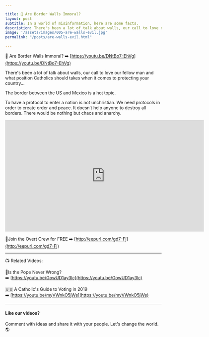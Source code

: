 ```yaml
---

title: 🧱 Are Border Walls Immoral?
layout: post
subtitle: In a world of misinformation, here are some facts.
description: There's been a lot of talk about walls, our call to love our fellow man and what position Catholics should takes when it comes to protecting your country... 
image: '/assets/images/005-are-walls-evil.jpg'
permalink: "/posts/are-walls-evil.html"

---
```


🧱 Are Border Walls Immoral?
➡️ [https://youtu.be/DNtBo7-EhVg](https://youtu.be/DNtBo7-EhVg)

There's been a lot of talk about walls, our call to love our fellow man and what position Catholics should takes when it comes to protecting your country...

The border between the US and Mexico is a hot topic.

To have a protocol to enter a nation is not unchristian. We need protocols in order to create order and peace. It doesn’t help anyone to destroy all borders. There would be nothing but chaos and anarchy.

<iframe width="640" height="360" src="https://www.youtube.com/embed/DNtBo7-EhVg?list=PL9h2NRFAs6br-ZZ3y_9-NxnMuXIFeHFzo" frameborder="0" allow="accelerometer; autoplay; encrypted-media; gyroscope; picture-in-picture" allowfullscreen></iframe>

🔴Join the Overt Crew for FREE ➡️ [http://eepurl.com/gd7-Fj](http://eepurl.com/gd7-Fj)

<hr>

📺 Related Videos:

🚫Is the Pope Never Wrong?<br>
➡️ [https://youtu.be/GowUD1ay3lc](https://youtu.be/GowUD1ay3lc)

🇺🇸 A Catholic's Guide to Voting in 2019 <br>
➡️ [https://youtu.be/myVWnkO5jWs](https://youtu.be/myVWnkO5jWs)

<hr>

#### Like our videos? 
Comment with ideas and share it with your people. Let's change the world. 🌎